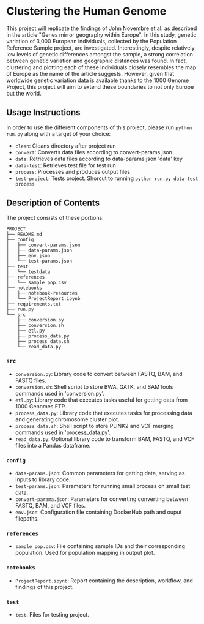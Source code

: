 
# Clustering the Human Genome

This project will replicate the findings of John Novembre et al. as described in the article "Genes mirror geography within Europe". In this study, genetic variation of 3,000 European individuals, collected by the Population Reference Sample project, are investigated. Interestingly, despite relatively low levels of genetic differences amongst the sample, a strong correlation between genetic variation and geographic distances was found. In fact, clustering and plotting each of these individuals closely resembles the map of Europe as the name of the article suggests. However, given that worldwide genetic variation data is available thanks to the 1000 Genome Project, this project will aim to extend these boundaries to not only Europe but the world.

## Usage Instructions

In order to use the different components of this project, please run `python run.py` along with a target of your choice:

* `clean`: Cleans directory after project run
* `convert`: Converts data files according to convert-params.json
* `data`: Retrieves data files according to data-params.json 'data' key
* `data-test`: Retrieves test file for test run
* `process`: Processes and produces output files
* `test-project`: Tests project. Shorcut to running `python run.py data-test process`

## Description of Contents

The project consists of these portions:
```
PROJECT
├── README.md
├── config
│   ├── convert-params.json
│   ├── data-params.json
│   ├── env.json
│   └── test-params.json
├── test
│   └── testdata
├── references
│   └── sample_pop.csv
├── notebooks
│   ├── notebook-resources
│   └── ProjectReport.ipynb
├── requirements.txt
├── run.py
└── src
    ├── conversion.py
    ├── conversion.sh
    ├── etl.py
    ├── process_data.py
    ├── process_data.sh
    └── read_data.py
```

### `src`

* `conversion.py`: Library code to convert between FASTQ, BAM, and FASTQ files.
* `conversion.sh`: Shell script to store BWA, GATK, and SAMTools commands used
                   in 'conversion.py'.
* `etl.py`: Library code that executes tasks useful for getting data from 
            1000 Genomes FTP.
* `process_data.py`: Library code that executes tasks for processing data
                     and generating chromosome cluster plot.
* `process_data.sh`: Shell script to store PLINK2 and VCF merging commands used
                     in 'process_data.py'.
* `read_data.py`: Optional library code to transform BAM, FASTQ,
                  and VCF files into a Pandas dataframe.

### `config`

* `data-params.json`: Common parameters for getting data, serving as
                      inputs to library code.
* `test-params.json`: Parameters for running small process on small
                      test data.
* `convert-parama.json`: Parameters for converting converting between FASTQ,
                         BAM, and VCF files.
* `env.json`: Configuration file containing DockerHub path and ouput filepaths.

### `references`

* `sample_pop.csv`: File containing sample IDs and their corresponding population.
                    Used for population mapping in output plot.

### `notebooks`

* `ProjectReport.ipynb`: Report containing the description, workflow, and findings of this project.

### `test`

* `test`: Files for testing project.
